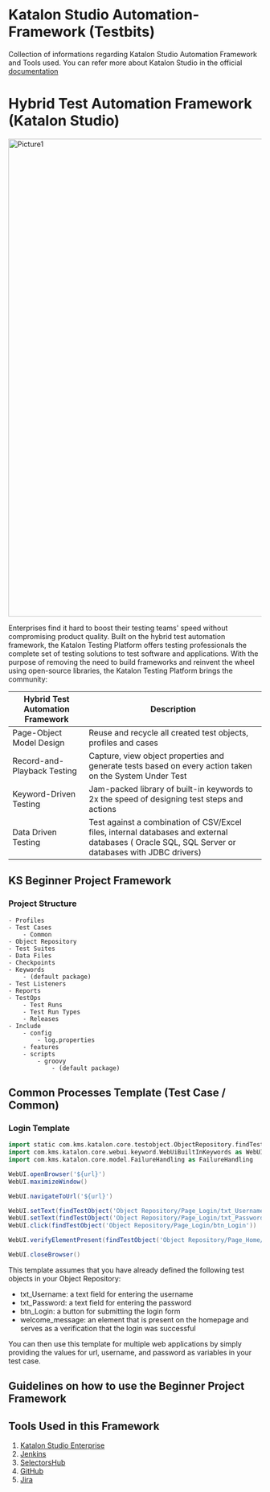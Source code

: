 # Katalon Studio Automation-Framework (Testbits)
Collection of informations regarding Katalon Studio Automation Framework and Tools used. You can refer more about Katalon Studio in the official [documentation](https://docs.katalon.com/docs) 

# Hybrid Test Automation Framework (Katalon Studio)
<img width="951" alt="Picture1" src="https://user-images.githubusercontent.com/120165538/211730216-4ac34e1a-b965-46c0-bc48-f89ff9cbd119.png">

Enterprises find it hard to boost their testing teams' speed without compromising product quality. Built on the hybrid test automation framework, the Katalon Testing Platform offers testing professionals the complete set of testing solutions to test software and applications. 
With the purpose of removing the need to build frameworks and reinvent the wheel using open-source libraries, the Katalon Testing Platform brings the community:

| Hybrid Test Automation Framework    | <p style="text-align:center">Description<p>         |
| -------------------------           | ----------- |
| Page-Object Model Design           |  Reuse and recycle all created test objects, profiles and cases       |
| Record-and-Playback Testing         | Capture, view object properties and generate tests based on every action taken on the System Under Test    |
| Keyword-Driven Testing              | Jam-packed library of built-in keywords to 2x the speed of designing test steps and actions |
| Data Driven Testing                 | Test against a combination of CSV/Excel files, internal databases and external databases ( Oracle SQL, SQL Server or databases with JDBC drivers)      |

## KS Beginner Project Framework
### Project Structure
```
- Profiles
- Test Cases
    - Common
- Object Repository
- Test Suites
- Data Files
- Checkpoints
- Keywords
    - (default package)
- Test Listeners
- Reports
- TestOps
    - Test Runs
    - Test Run Types
    - Releases
- Include
    - config
        - log.properties
    - features
    - scripts
        - groovy
            - (default package)
```


## Common Processes Template (Test Case / Common)
### Login Template
```groovy
import static com.kms.katalon.core.testobject.ObjectRepository.findTestObject
import com.kms.katalon.core.webui.keyword.WebUiBuiltInKeywords as WebUI
import com.kms.katalon.core.model.FailureHandling as FailureHandling

WebUI.openBrowser('${url}')
WebUI.maximizeWindow()

WebUI.navigateToUrl('${url}')

WebUI.setText(findTestObject('Object Repository/Page_Login/txt_Username'), '${username}')
WebUI.setText(findTestObject('Object Repository/Page_Login/txt_Password'), '${password}')
WebUI.click(findTestObject('Object Repository/Page_Login/btn_Login'))

WebUI.verifyElementPresent(findTestObject('Object Repository/Page_Home/welcome_message'), FailureHandling.CONTINUE_ON_FAILURE)

WebUI.closeBrowser()
```

This template assumes that you have already defined the following test objects in your Object Repository:

- txt_Username: a text field for entering the username
- txt_Password: a text field for entering the password
- btn_Login: a button for submitting the login form
- welcome_message: an element that is present on the homepage and serves as a verification that the login was successful

You can then use this template for multiple web applications by simply providing the values for url, username, and password as variables in your test case.

## Guidelines on how to use the Beginner Project Framework

## Tools Used in this Framework
1. [Katalon Studio Enterprise](https://katalon.com/katalon-studio)
2. [Jenkins](https://www.jenkins.io/)
3. [SelectorsHub](https://selectorshub.com/)
4. [GitHub](https://github.com/)
5. [Jira](https://www.atlassian.com/software/jira)
